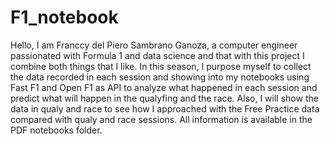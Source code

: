 # F1_notebook
Hello, I am Franccy del Piero Sambrano Ganoza, a computer engineer passionated with Formula 1 and data science and that with this project I combine both things that I like. In this season, I purpose myself to collect the data recorded in each session and showing into my notebooks using Fast F1 and Open F1 as API to analyze what happened in each session and predict what will happen in the qualyfing and the race.
Also, I will show the data in qualy and race to see how I approached with the Free Practice data compared with qualy and race sessions. All information is available in the PDF notebooks folder.
